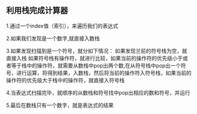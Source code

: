 ## 利用栈完成计算器

1.通过一个index值（索引），来遍历我们的表达式

2.如果我们发现是一个数字,就直接入数栈

3.如果发现扫描到是一个符号，就分如下情况：
如果发现兰前的符号栈为空，就直接入栈
如果符号栈有操作符，就进行比较，如果当前的操作符的优先级小于或者等于栈中的操作符，就需要从数栈中pop出两个数,在从符号栈中pop出一个符号，进行运算，将得到结果，入数栈，然后将当前的操作符入符号栈，如果当前的操作符的优先级大于栈中的操作符，就直接入符号栈

4.当表达式扫描完毕，就顺序的从数栈和符号找中pop出相应的数和符号，并运行

5.最后在数栈只有一个数字，就是表达式的结果
